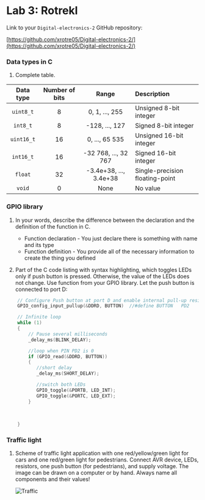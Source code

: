 # Lab 3: Rotrekl 

Link to your `Digital-electronics-2` GitHub repository:

   [https://github.com/xrotre05/Digital-electronics-2/](https://github.com/xrotre05/Digital-electronics-2/)


### Data types in C

1. Complete table.

| **Data type** | **Number of bits** | **Range** | **Description** |
| :-: | :-: | :-: | :-- | 
| `uint8_t`  | 8 | 0, 1, ..., 255 | Unsigned 8-bit integer |
| `int8_t`   | 8 | -128, ..., 127 | Signed 8-bit integer |
| `uint16_t` | 16 | 0, ..., 65 535 | Unsigned 16-bit integer |
| `int16_t`  | 16 | -32 768, ..., 32 767 | Signed 16-bit integer |
| `float`    | 32 | -3.4e+38, ..., 3.4e+38 | Single-precision floating-point |
| `void`     | 0 | None | No value |


### GPIO library

1. In your words, describe the difference between the declaration and the definition of the function in C.
   * Function declaration - You just declare there is something with name and its type
   * Function definition - You provide all of the necessary information to create the thing you defined

2. Part of the C code listing with syntax highlighting, which toggles LEDs only if push button is pressed. Otherwise, the value of the LEDs does not change. Use function from your GPIO library. Let the push button is connected to port D:

```c
    // Configure Push button at port D and enable internal pull-up resistor
    GPIO_config_input_pullup(&DDRD, BUTTON)  //#define BUTTON   PD2

    // Infinite loop
    while (1)
    {
        // Pause several milliseconds
        _delay_ms(BLINK_DELAY);

        //loop when PIN PD2 is 0
        if (GPIO_read(&DDRD, BUTTON)) 
        { 
           //short delay 
           _delay_ms(SHORT_DELAY); 

           //switch both LEDs 
           GPIO_toggle(&PORTB, LED_INT);
           GPIO_toggle(&PORTC, LED_EXT);
        }
        
        
        
    }
```


### Traffic light

1. Scheme of traffic light application with one red/yellow/green light for cars and one red/green light for pedestrians. Connect AVR device, LEDs, resistors, one push button (for pedestrians), and supply voltage. The image can be drawn on a computer or by hand. Always name all components and their values!

   ![Traffic](https://github.com/xrotre05/Digital-electronics-2/edit/main/Labs/03-gpio/Traffic.PNG )

